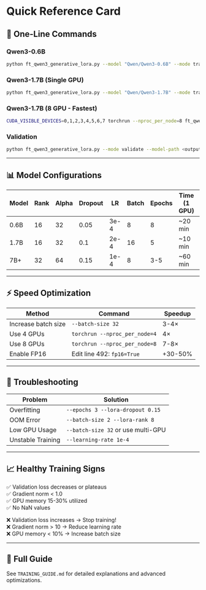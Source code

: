 # Quick Reference Card

## 🚀 One-Line Commands

### Qwen3-0.6B
```bash
python ft_qwen3_generative_lora.py --model "Qwen/Qwen3-0.6B" --mode train --epochs 8 --lora-rank 16 --batch-size 8 --output-dir qwen3_0.6b
```

### Qwen3-1.7B (Single GPU)
```bash
python ft_qwen3_generative_lora.py --model "Qwen/Qwen3-1.7B" --mode train --epochs 5 --lora-rank 16 --lora-dropout 0.1 --batch-size 16 --learning-rate 2e-4 --max-samples-per-category 400 --output-dir qwen3_1.7b
```

### Qwen3-1.7B (8 GPU - Fastest)
```bash
CUDA_VISIBLE_DEVICES=0,1,2,3,4,5,6,7 torchrun --nproc_per_node=8 ft_qwen3_generative_lora.py --model "Qwen/Qwen3-1.7B" --mode train --epochs 5 --lora-rank 16 --lora-dropout 0.1 --batch-size 4 --learning-rate 2e-4 --max-samples-per-category 400 --output-dir qwen3_1.7b_8gpu
```

### Validation
```bash
python ft_qwen3_generative_lora.py --mode validate --model-path <output_dir> --num-val-samples 1578
```

---

## 📊 Model Configurations

| Model | Rank | Alpha | Dropout | LR | Batch | Epochs | Time (1 GPU) | Time (8 GPU) |
|-------|------|-------|---------|-----|-------|--------|--------------|--------------|
| 0.6B | 16 | 32 | 0.05 | 3e-4 | 8 | 8 | ~20 min | ~3 min |
| 1.7B | 16 | 32 | 0.1 | 2e-4 | 16 | 5 | ~10 min | ~5 min |
| 7B+ | 32 | 64 | 0.15 | 1e-4 | 8 | 3-5 | ~60 min | ~10 min |

---

## ⚡ Speed Optimization

| Method | Command | Speedup |
|--------|---------|---------|
| Increase batch size | `--batch-size 32` | 3-4× |
| Use 4 GPUs | `torchrun --nproc_per_node=4` | 4× |
| Use 8 GPUs | `torchrun --nproc_per_node=8` | 7-8× |
| Enable FP16 | Edit line 492: `fp16=True` | +30-50% |

---

## 🚨 Troubleshooting

| Problem | Solution |
|---------|----------|
| Overfitting | `--epochs 3 --lora-dropout 0.15` |
| OOM Error | `--batch-size 2 --lora-rank 8` |
| Low GPU Usage | `--batch-size 32` or use multi-GPU |
| Unstable Training | `--learning-rate 1e-4` |

---

## 📈 Healthy Training Signs

✅ Validation loss decreases or plateaus  
✅ Gradient norm < 1.0  
✅ GPU memory 15-30% utilized  
✅ No NaN values  

❌ Validation loss increases → Stop training!  
❌ Gradient norm > 10 → Reduce learning rate  
❌ GPU memory < 10% → Increase batch size  

---

## 📝 Full Guide

See `TRAINING_GUIDE.md` for detailed explanations and advanced optimizations.


